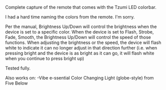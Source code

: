 Complete capture of the remote that comes with the Tzumi LED colorbar.  

I had a hard time naming the colors from the remote. I'm sorry.

Per the manual, Brightness Up/Down will control the brightness when the device is set to a specific color. When the device is set to Flash, Strobe, Fade, Smooth, the Brightness Up/Down will control the speed of those functions.  When adjusting the brightness or the speed, the device will flash white to indicate it can no longer adjust in that direction further (i.e. when pressing bright and the device is as bright as it can go, it will flash white when you continue to press bright up)

Tested fully.

Also works on:
-Vibe e-ssential Color Changing Light (globe-style) from Five Below
